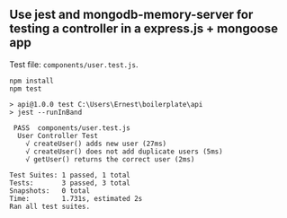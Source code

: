 ## Use jest and mongodb-memory-server for testing a controller in a express.js + mongoose app

Test file: `components/user.test.js`.

```
npm install
npm test

> api@1.0.0 test C:\Users\Ernest\boilerplate\api
> jest --runInBand

 PASS  components/user.test.js
  User Controller Test
    √ createUser() adds new user (27ms)
    √ createUser() does not add duplicate users (5ms)
    √ getUser() returns the correct user (2ms)

Test Suites: 1 passed, 1 total
Tests:       3 passed, 3 total
Snapshots:   0 total
Time:        1.731s, estimated 2s
Ran all test suites.
```
